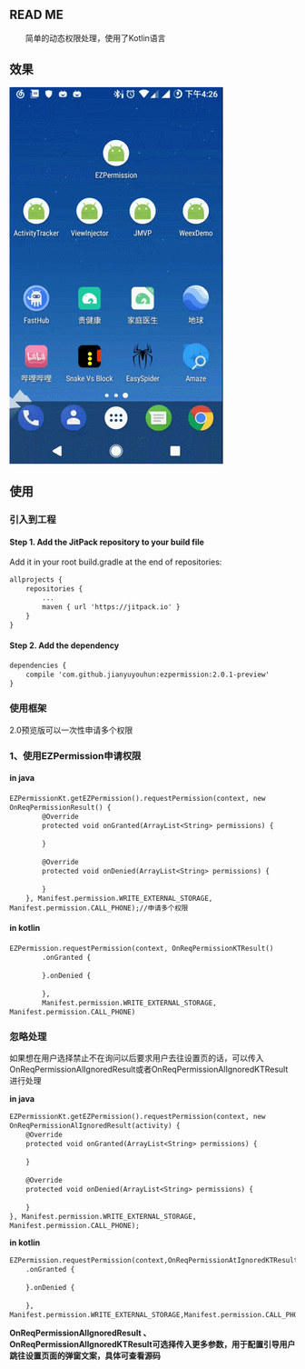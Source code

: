 ## READ ME ##

　　简单的动态权限处理，使用了Kotlin语言

## 效果 ##

<img src="GIF.gif"/>

## 使用 ##

### 引入到工程 ###

#### Step 1. Add the JitPack repository to your build file

Add it in your root build.gradle at the end of repositories:

	allprojects {
		repositories {
			...
			maven { url 'https://jitpack.io' }
		}
	}

#### Step 2. Add the dependency ####

	dependencies {
    	compile 'com.github.jianyuyouhun:ezpermission:2.0.1-preview'
	}

### 使用框架 ###

2.0预览版可以一次性申请多个权限

### 1、使用EZPermission申请权限 ###

#### in java ####

    EZPermissionKt.getEZPermission().requestPermission(context, new OnReqPermissionResult() {
            @Override
            protected void onGranted(ArrayList<String> permissions) {

            }

            @Override
            protected void onDenied(ArrayList<String> permissions) {

            }
        }, Manifest.permission.WRITE_EXTERNAL_STORAGE, Manifest.permission.CALL_PHONE);//申请多个权限

#### in kotlin ####

    EZPermission.requestPermission(context, OnReqPermissionKTResult()
            .onGranted {

            }.onDenied {

            },
            Manifest.permission.WRITE_EXTERNAL_STORAGE, Manifest.permission.CALL_PHONE)

### 忽略处理 ###

如果想在用户选择禁止不在询问以后要求用户去往设置页的话，可以传入
OnReqPermissionAlIgnoredResult或者OnReqPermissionAlIgnoredKTResult进行处理

**in java**

    EZPermissionKt.getEZPermission().requestPermission(context, new OnReqPermissionAlIgnoredResult(activity) {
        @Override
        protected void onGranted(ArrayList<String> permissions) {
     
		}

        @Override
        protected void onDenied(ArrayList<String> permissions) {
     
		}
    }, Manifest.permission.WRITE_EXTERNAL_STORAGE, Manifest.permission.CALL_PHONE);


**in kotlin**

	EZPermission.requestPermission(context,OnReqPermissionAtIgnoredKTResult(activity)
        .onGranted {
        
		}.onDenied {
        
        }, Manifest.permission.WRITE_EXTERNAL_STORAGE,Manifest.permission.CALL_PHONE)

**OnReqPermissionAlIgnoredResult  、 OnReqPermissionAlIgnoredKTResult可选择传入更多参数，用于配置引导用户跳往设置页面的弹窗文案，具体可查看源码**